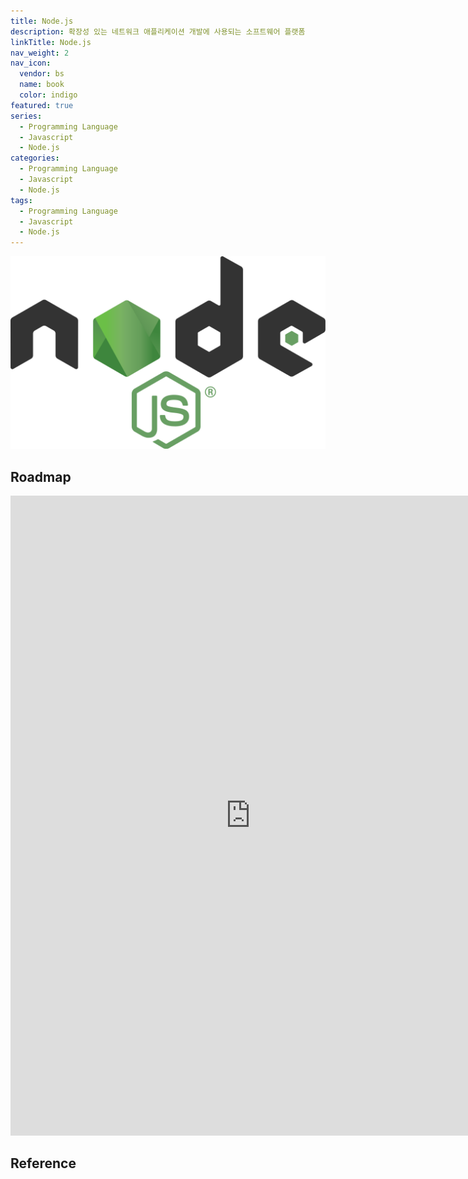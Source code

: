```yaml
---
title: Node.js
description: 확장성 있는 네트워크 애플리케이션 개발에 사용되는 소프트웨어 플랫폼
linkTitle: Node.js
nav_weight: 2
nav_icon:
  vendor: bs
  name: book
  color: indigo
featured: true
series:
  - Programming Language
  - Javascript
  - Node.js
categories:
  - Programming Language
  - Javascript
  - Node.js
tags:
  - Programming Language
  - Javascript
  - Node.js
---
```


![Node JS](node-js.png#center)

## Roadmap

<p align="center">
<iframe width="768" height="1024" src="https://roadmap.sh/nodejs?s=652b754df43a58c923ce9d26" frameborder="0" allow="accelerometer; autoplay; encrypted-media; gyroscope; picture-in-picture" allowfullscreen></iframe>
</p>

## Reference
